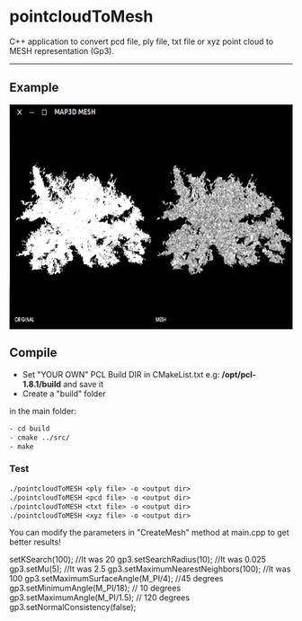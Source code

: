# pointcloudToMesh
C++ application to convert pcd file, ply file, txt file or xyz point cloud to MESH representation (Gp3). 

-------------------
## Example
<img src="./example/mss1.png" align="center" height="400" width="700"><br>

## Compile
* Set "YOUR OWN" PCL Build DIR in CMakeList.txt e.g: **/opt/pcl-1.8.1/build** and save it
* Create a "build" folder

in the main folder:

    - cd build  
    - cmake ../src/
    - make
       
        	 
### Test

    ./pointcloudToMESH <ply file> -o <output dir>
    ./pointcloudToMESH <pcd file> -o <output dir>
    ./pointcloudToMESH <txt file> -o <output dir>
    ./pointcloudToMESH <xyz file> -o <output dir>

You can modify the parameters in "CreateMesh" method at main.cpp to get better results!

 setKSearch(100);                         //It was 20
 gp3.setSearchRadius(10);                 //It was 0.025
 gp3.setMu(5);                            //It was 2.5
 gp3.setMaximumNearestNeighbors(100);     //It was 100
 gp3.setMaximumSurfaceAngle(M_PI/4);      //45 degrees   
 gp3.setMinimumAngle(M_PI/18);            // 10 degrees 
 gp3.setMaximumAngle(M_PI/1.5);           // 120 degrees     
 gp3.setNormalConsistency(false); 
